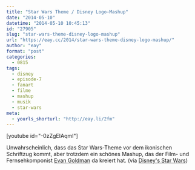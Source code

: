 ```yaml
---
title: "Star Wars Theme / Disney Logo-Mashup"
date: "2014-05-10"
datetime: "2014-05-10 10:45:13"
id: "27905"
slug: "star-wars-theme-disney-logo-mashup"
url: "https://eay.cc/2014/star-wars-theme-disney-logo-mashup/"
author: "eay"
format: "post"
categories:
  - 0815
tags:
  - disney
  - episode-7
  - fanart
  - filme
  - mashup
  - musik
  - star-wars
meta:
  - yourls_shorturl: "http://eay.li/2fm"
---
```


\[youtube id="-0zZgEIAqmI"\]

Unwahrscheinlich, dass das Star Wars-Theme vor dem ikonischen Schriftzug kommt, aber trotzdem ein schönes Mashup, das der Film- und Fernsehkomponist [Evan Goldman](http://www.imdb.com/name/nm3321545/) da kreiert hat. (via [Disney's Star Wars](http://disneysstarwars.tumblr.com/post/85249066420/star-wars-disney-logo-orchestra-arrangement-by))

